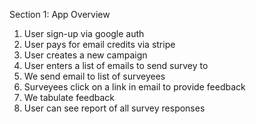 Section 1: App Overview
  1. User sign-up via google auth
  2. User pays for email credits via stripe
  3. User creates a new campaign
  4. User enters a list of emails to send survey to
  5. We send email to list of surveyees
  6. Surveyees click on a link in email to provide feedback 
  7. We tabulate feedback
  8. User can see report of all survey responses

